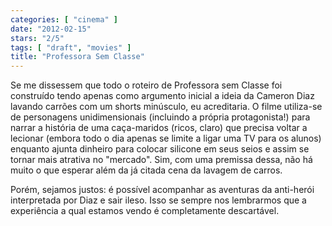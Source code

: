```yaml
---
categories: [ "cinema" ]
date: "2012-02-15"
stars: "2/5"
tags: [ "draft", "movies" ]
title: "Professora Sem Classe"
---
```

Se me dissessem que todo o roteiro de Professora sem Classe foi
construído tendo apenas como argumento inicial a ideia da Cameron
Diaz lavando carrões com um shorts minúsculo, eu acreditaria. O
filme utiliza-se de personagens unidimensionais (incluindo a própria
protagonista!) para narrar a história de uma caça-maridos (ricos, claro)
que precisa voltar a lecionar (embora todo o dia apenas se limite a ligar
uma TV para os alunos) enquanto ajunta dinheiro para colocar silicone
em seus seios e assim se tornar mais atrativa no "mercado". Sim, com
uma premissa dessa, não há muito o que esperar além da já citada
cena da lavagem de carros.

Porém, sejamos justos: é possível acompanhar as aventuras da
anti-herói interpretada por Diaz e sair ileso. Isso se sempre nos
lembrarmos que a experiência a qual estamos vendo é completamente
descartável.

